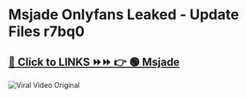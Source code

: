 
 # Msjade Onlyfans Leaked - Update Files r7bq0

## <h2><a href="https://clipsfans.com/Msjade&ref=git">🔗 Click to LINKS ⏩⏩ 👉 🟢 Msjade </a></h2>

<a href="https://clipsfans.com/Msjade&ref=git" rel="nofollow" data-target="animated-image.originalLink"><img src="https://i.ibb.co.com/xMMVF88/686577567.gif" alt="Viral Video Original" style="max-width: 100%; display: inline-block;" data-target="animated-image.originalImage"></a>


